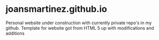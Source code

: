 # joansmartinez.github.io
Personal website under construction with currently private repo's in my github. Template for website got from HTML 5 up with modifications and additions
